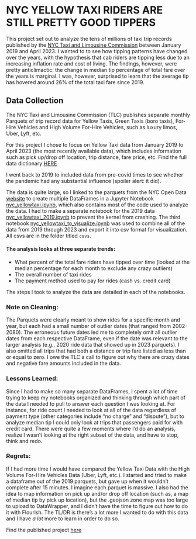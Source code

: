 # NYC YELLOW TAXI RIDERS ARE STILL PRETTY GOOD TIPPERS
This project set out to analyze the tens of millions of taxi trip records published by the [NYC Taxi and Limousine Commission](https://www.nyc.gov/site/tlc/about/tlc-trip-record-data.page) between January 2019 and April 2023. I wanted to to see how tipping patterns have changed over the years, with the hypothesis that cab riders are tipping less due to an increasing inflation rate and cost of living. The findings, however, were pretty anticlimactic: the change in median tip percentage of total fare over the years is marginal. I was, however, surprised to learn that the average tip has hovered around 26% of the total taxi fare since 2019.

## Data Collection
<p> The NYC Taxi and Limousine Commission (TLC) publishes separate monthly Parquets of trip record data for Yellow Taxis, Green Taxis (boro taxis), For-Hire Vehicles and High Volume For-Hire Vehicles, such as luxury limos, Uber, Lyft, etc. </p>

For this project I chose to focus on Yellow Taxi data from January 2019 to April 2023 (the most recently available data), which includes information such as pick up/drop off location, trip distance, fare price, etc. Find the full data dictionary [HERE](https://www.nyc.gov/assets/tlc/downloads/pdf/data_dictionary_trip_records_yellow.pdf)

<p> I went back to 2019 to included data from pre-covid times to see whether the pandemic had any substantial influence (spoiler alert: it did). </p>

The data is quite large, so I linked to the parquets from the NYC Open Data [website](https://www.nyc.gov/site/tlc/about/tlc-trip-record-data.page) to create multiple DataFrames in a Jupyter Notebook [nyc_yellowtaxi.ipynb](https://github.com/karinashed/nyc_yellow_taxi_rides/blob/main/notebooks/nyc_yellowtaxi.ipynb), which also contains most of the code used to analyze the data. I had to make a separate notebook for the 2019 data [nyc_yellowtaxi_2019.ipynb](https://github.com/karinashed/nyc_yellow_taxi_rides/blob/main/notebooks/nyc_yellowtaxi_2019.ipynb) to prevent the kernel from crashing. The third notebook [nyc_yellowtaxi_to_visualize.ipynb](https://github.com/karinashed/nyc_yellow_taxi_rides/blob/main/notebooks/nyc_yellowtaxi_to_visualize.ipynb) was used to combine all of the data from 2019 through 2023 and export it into csv format for visualization. All csvs are in the folder titled `csvs`.

#### The analysis looks at three separate trends:
- What percent of the total fare riders have tipped over time (looked at the median percentage for each month to exclude any crazy outliers)
- The overall number of taxi rides 
- The payment method used to pay for rides (cash vs. credit card)

<p> The steps I took to analyze the data are detailed in each of the notebooks.</p>

### Note on Cleaning:
The Parquets were clearly meant to show rides for a specific month and year, but each had a small number of outlier dates (that ranged from 2002-2080). The erroneous future dates led me to completely omit all outlier dates from each respective DataFrame,  even if the date was relevant to the larger analysis (e.g., 2020 ride data that showed up in 2023 parquets). I also omitted all trips that had both a distance or trip fare listed as less than or equal to zero. I owe the TLC a call to figure out why there are crazy dates and negative fare amounts included in the data. 

### Lessons Learned:
Since I had to make so many separate DataFrames, I spent a lot of time trying to keep my notebooks organized and thinking through which part of the data I needed to pull to answer each question I was looking at. For instance, for ride count I needed to look at all of the data regardless of payment type (other categories include “no charge” and “dispute”), but to analyze median tip I could only look at trips that passengers paid for with credit card. There were quite a few moments where I’d do an analysis, realize I wasn’t looking at the right subset of the data, and have to stop, think and redo. 

### Regrets:
If I had more time I would have compared the Yellow Taxi Data with the High Volume For-Hire Vehicles Data (Uber, Lyft, etc.). I started and tried to make a dataframe out of the 2019 parquets, but gave up when it wouldn’t complete after 15 minutes. I imagine each parquet is massive. I also had the idea to map information on pick up and/or drop off location (such as, a map of median tip by pick up location), but the .geojson zone map was too large to upload to DataWrapper, and I didn’t have the time to figure out how to do it with Flourish. The TL/DR is there’s a lot more I wanted to do with this data and I have *a lot* more to learn in order to do so. 

Find the published project [here](https://karinashed.github.io/nyc-yellow-taxi-rides/)
